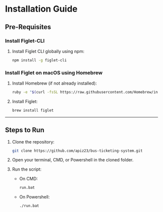 # Installation Guide

## Pre-Requisites

### Install Figlet-CLI
1. Install Figlet CLI globally using npm:
   ```bash
   npm install -g figlet-cli
   ```

### Install Figlet on macOS using Homebrew
1. Install Homebrew (if not already installed):
   ```bash
   ruby -e "$(curl -fsSL https://raw.githubusercontent.com/Homebrew/install/master/install)"
   ```
2. Install Figlet:
   ```bash
   brew install figlet
   ```

---

## Steps to Run

1. Clone the repository:
   ```bash
   git clone https://github.com/apiz23/bus-ticketing-system.git
   ```

2. Open your terminal, CMD, or Powershell in the cloned folder.

3. Run the script:
   - On CMD:
     ```cmd
     run.bat
     ```
   - On Powershell:
     ```bash
     ./run.bat
     
